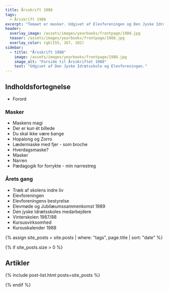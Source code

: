 ```yaml
---
title: Årsskrift 1988
tags:
  - Årsskrift 1988
excerpt: "Temaet er masker. Udgivet af Elevforeningen og Den Jyske Idrætsskole."
header:
  overlay_image: /assets/images/yearbooks/frontpage/1988.jpg
  teaser: /assets/images/yearbooks/frontpage/1988.jpg
  overlay_color: rgb(155, 167, 102)
sidebar:
  - title: "Årsskrift 1988"
    image: /assets/images/yearbooks/frontpage/1988.jpg
    image_alt: "Forside til Årsskriftet 1988"
    text: "Udgivet af Den Jyske Idrætsskole og Elevforeningen."
---
```


## Indholdsfortegnelse

- Forord

### Masker

- Maskens magi
- Der er kun ét billede
- Du skal ikke være bange
- Hopalong og Zorro
- Lædermaske med fjer - som broche
- Hverdagsmaske?
- Masker
- Narren
- Pædagogik for forrykte - min narrestreg

### Årets gang

- Træk af skolens indre liv
- Elevforeningen
- Elevforeningens bestyrelse
- Elevmøde og Jubilæumssammenkomst 1989
- Den jyske Idrætsskoles medarbejdere
- Vinterskolen 1987/88
- Kursusvirksomhed
- Kursuskalender 1988

{% assign site_posts = site.posts | where: "tags", page.title | sort: "date" %}

{% if site_posts.size > 0 %}

## Artikler

{% include post-list.html posts=site_posts %}

{% endif %}
